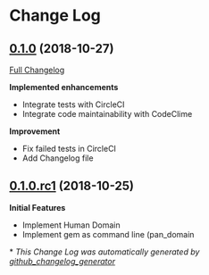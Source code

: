 # Change Log

## [0.1.0](https://github.com/pangrams/pan_domain/tree/0.1.0) (2018-10-27)
[Full Changelog](https://github.com/pangrams/pan_domain/compare/0.1.0.rc1...0.1.0)

**Implemented enhancements**

- Integrate tests with CircleCI
- Integrate code maintainability with CodeClime

**Improvement**

- Fix failed tests in CircleCI
- Add Changelog file

## [0.1.0.rc1](https://github.com/pangrams/pan_domain/tree/0.1.0.rc1) (2018-10-25)

**Initial Features**

- Implement Human Domain
- Implement gem as command line (pan_domain

\* *This Change Log was automatically generated by [github_changelog_generator](https://github.com/skywinder/Github-Changelog-Generator)*
